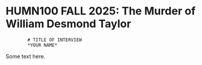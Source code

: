 
   # HUMN100 FALL 2025: The Murder of William Desmond Taylor
   
      
         
            # TITLE OF INTERVIEW
            *YOUR NAME*
            Some text here.
         
      
   
